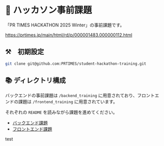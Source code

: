 # 📝 ハッカソン事前課題
「PR TIMES HACKATHON 2025 Winter」の事前課題です。

https://prtimes.jp/main/html/rd/p/000001483.000000112.html

## ⚒️　初期設定

```bash
git clone git@github.com:PRTIMES/student-hackathon-training.git
```

## 📚 ディレクトリ構成 
バックエンドの事前課題は `/backend_training` に用意されており、フロントエンドの課題は `/frontend_training` に用意されています。

それぞれの `README` を読みながら課題を進めてください。

- [バックエンド課題](https://github.com/PRTIMES/student-hackathon-training/tree/main/backend_training)
- [フロントエンド課題](https://github.com/PRTIMES/student-hackathon-training/tree/main/frontend_training)

test

